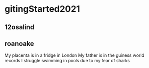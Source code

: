 # gitingStarted2021

## 12osalind


## roanoake


My placenta is in a fridge in London
My father is in the guiness world records
I struggle swimming in pools due to my fear of sharks
